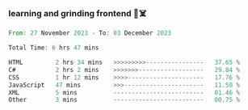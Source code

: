 ### learning and grinding frontend :space_invader::skull_and_crossbones:

<!--START_SECTION:waka-->

```rust
From: 27 November 2023 - To: 03 December 2023

Total Time: 6 hrs 47 mins

HTML         2 hrs 34 mins   >>>>>>>>>----------------   37.65 %
C#           2 hrs 2 mins    >>>>>>>------------------   29.84 %
CSS          1 hr 12 mins    >>>>---------------------   17.76 %
JavaScript   47 mins         >>>----------------------   11.50 %
XML          5 mins          -------------------------   01.46 %
Other        3 mins          -------------------------   00.75 %
```

<!--END_SECTION:waka-->
